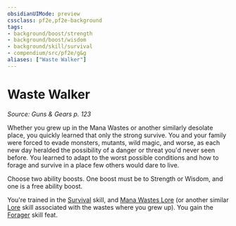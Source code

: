 ```yaml
---
obsidianUIMode: preview
cssclass: pf2e,pf2e-background
tags:
- background/boost/strength
- background/boost/wisdom
- background/skill/survival
- compendium/src/pf2e/g&g
aliases: ["Waste Walker"]
---
```

# Waste Walker
*Source: Guns & Gears p. 123*  

Whether you grew up in the Mana Wastes or another similarly desolate place, you quickly learned that only the strong survive. You and your family were forced to evade monsters, mutants, wild magic, and worse, as each new day heralded the possibility of a danger or threat you'd never seen before. You learned to adapt to the worst possible conditions and how to forage and survive in a place few others would dare to live.

Choose two ability boosts. One boost must be to Strength or Wisdom, and one is a free ability boost.

You're trained in the [Survival](skills.md#Survival) skill, and [Mana Wastes Lore](skills.md#Lore) (or another similar [Lore](skills.md#Lore) skill associated with the wastes where you grew up). You gain the [Forager](forager.md) skill feat.